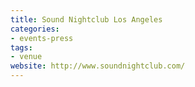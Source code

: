 ```yaml
---
title: Sound Nightclub Los Angeles
categories:
- events-press
tags:
- venue
website: http://www.soundnightclub.com/
---
```


